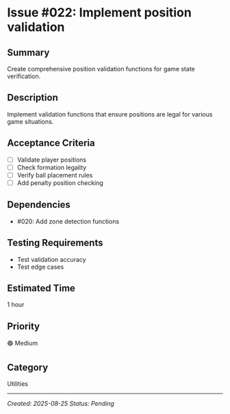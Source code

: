 # Issue #022: Implement position validation

## Summary
Create comprehensive position validation functions for game state verification.

## Description
Implement validation functions that ensure positions are legal for various game situations.

## Acceptance Criteria
- [ ] Validate player positions
- [ ] Check formation legality
- [ ] Verify ball placement rules
- [ ] Add penalty position checking

## Dependencies
- #020: Add zone detection functions

## Testing Requirements
- Test validation accuracy
- Test edge cases

## Estimated Time
1 hour

## Priority
🟢 Medium

## Category
Utilities

---
*Created: 2025-08-25*
*Status: Pending*